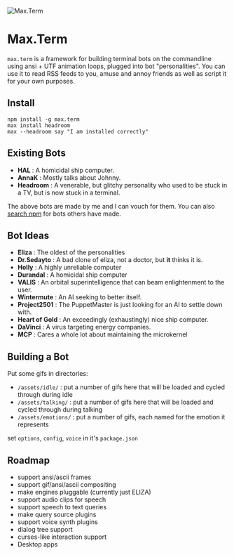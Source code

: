 ![Max.Term](./assets/max.loop.gif)

Max.Term
========

`max.term` is a framework for building terminal bots on the commandline using ansi + UTF animation loops, plugged into bot "personalities". You can use it to read RSS feeds to you, amuse and annoy friends as well as script it for your own purposes.

Install
-------

    npm install -g max.term
    max install headroom
    max --headroom say "I am installed correctly"

Existing Bots
-------------

- **HAL** : A homicidal ship computer.
- **AnnaK** : Mostly talks about Johnny.
- **Headroom** : A venerable, but glitchy personality who used to be stuck in a TV, but is now stuck in a terminal.

The above bots are made by me and I can vouch for them. You can also [search npm](https://www.npmjs.com/search?q=max.term-*) for bots others have made.

Bot Ideas
-------------
- **Eliza** : The oldest of the personalities
- **Dr.Sedayto** : A bad clone of eliza, not a doctor, but **it** thinks it is.
- **Holly** : A highly unreliable computer
- **Durandal** : A homicidal ship computer
- **VALIS** : An orbital superintelligence that can beam enlightenment to the user.
- **Wintermute** : An AI seeking to better itself.
- **Project2501** : The PuppetMaster is just looking for an AI to settle down with.
- **Heart of Gold** : An exceedingly (exhaustingly) nice ship computer.
- **DaVinci** : A virus targeting energy companies.
- **MCP** :  Cares a whole lot about maintaining the microkernel

Building a Bot
--------------
Put some gifs in directories:
- `/assets/idle/` : put a number of gifs here that will be loaded and cycled through during idle
- `/assets/talking/` : put a number of gifs here that will be loaded and cycled through during talking
- `/assets/emotions/` : put a number of gifs, each named for the emotion it represents

set `options`, `config`, `voice` in it's `package.json`

Roadmap
-------

- support ansi/ascii frames
- support gif/ansi/ascii compositing
- make engines pluggable (currently just ELIZA)
- support audio clips for speech
- support speech to text queries
- make query source plugins
- support voice synth plugins
- dialog tree support
- curses-like interaction support
- Desktop apps
